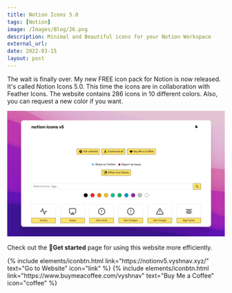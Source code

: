 ```yaml
---
title: Notion Icons 5.0
tags: [Notion]
image: /Images/Blog/26.png
description: Minimal and Beautiful icons for your Notion Workspace
external_url: 
date: 2022-03-15
layout: post
---
```


The wait is finally over. My new FREE icon pack for Notion is now released. It's called Notion Icons 5.0. This time the icons are in collaboration with Feather Icons. The website contains 286 icons in 10 different colors. Also, you can request a new color if you want.

![Notion Icons 5.0](/Images/Blog/26-1.png "Notion Icons 5.0")

Check out the 🧭**Get started** page for using this website more efficiently.

<p class="text-center">
{% include elements/iconbtn.html link="https://notionv5.vyshnav.xyz/" text="Go to Website" icon="link" %}
{% include elements/iconbtn.html link="https://www.buymeacoffee.com/vyshnav" text="Buy Me a Coffee" icon="coffee" %}
</p>